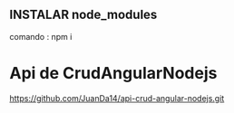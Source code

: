 ## INSTALAR node_modules

comando : npm i 

# Api de CrudAngularNodejs
https://github.com/JuanDa14/api-crud-angular-nodejs.git



